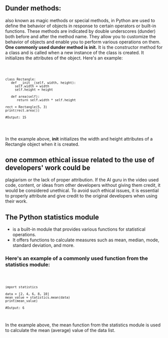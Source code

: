 ## Dunder methods:
 also known as magic methods or special methods, in Python are used to define the behavior of objects in response to certain operators or built-in functions. These methods are indicated by double underscores (dunder) both before and after the method name. They allow you to customize the behavior of objects and enable you to perform various operations on them.<br>
__One commonly used dunder method is __init__.__ It is the constructor method for a class and is called when a new instance of the class is created. It initializes the attributes of the object. Here's an example:

<code>

    class Rectangle:
       def __init__(self, width, height):
         self.width = width
         self.height = height

       def area(self):
          return self.width * self.height

    rect = Rectangle(5, 3)
    print(rect.area()) 

    #Output: 15

 </code>

In the example above, __init__ initializes the width and height attributes of a Rectangle object when it is created.

## one common ethical issue related to the use of developers' work could be
 plagiarism or the lack of proper attribution. If the AI guru in the video used code, content, or ideas from other developers without giving them credit, it would be considered unethical. To avoid such ethical issues, it is essential to properly attribute and give credit to the original developers when using their work.

## The Python statistics module
-  is a built-in module that provides various functions for statistical operations. 
- It offers functions to calculate measures such as mean, median, mode, standard deviation, and more. 
### Here's an example of a commonly used function from the statistics module:

<code>

    import statistics

    data = [2, 4, 6, 8, 10]
    mean_value = statistics.mean(data)
    print(mean_value)  
    
    #Output: 6

</code>

In the example above, the mean function from the statistics module is used to calculate the mean (average) value of the data list.